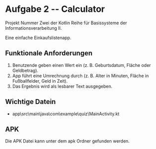 # Aufgabe 2 -- Calculator

Projekt Nummer Zwei der Kotlin Reihe für Basissysteme der Informationsverarbeitung II.

Eine einfache Einkaufslistenapp.

## Funktionale Anforderungen

1. Benutzende geben einen Wert ein (z. B. Geburtsdatum, Fläche oder Geldbetrag).
2. App führt eine Umrechnung durch (z. B. Alter in Minuten, Fläche in Fußballfelder, Geld in Zeit).
3. Das Ergebnis wird als lesbarer Text ausgegeben.

## Wichtige Datein

- app\src\main\java\com\example\quiz\MainActivity.kt

## APK

Die APK Datei kann unter dem apk Ordner gefunden werden.
